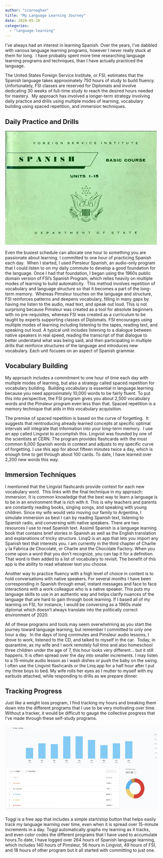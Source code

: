 ```yaml
---
author: "icarnaghan"
title: "My Language Learning Journey"
date: 2020-05-20
categories: 
  - "language-learning"
---
```


I've always had an interest in learning Spanish. Over the years, I've dabbled with various language learning programs, however I never really stuck at them for long.  I have probably spent more time researching language learning programs and techniques, than I have actually practiced the language.

The United States Foreign Service Institute, or FSI, estimates that the Spanish language takes approximately 750 hours of study to build fluency. Unfortunately, FSI classes are reserved for Diplomats and involve dedicating 30 weeks of full-time study to reach the desired hours needed for mastery.  My approach has involved a longer-term strategy involving daily practice and drills using multiple modes of learning, vocabulary building using spaced repetition, and immersion techniques.

## Daily Practice and Drills

![](images/41WJYmSG3eL._SY373_BO1204203200_.jpg)

Even the busiest schedule can allocate one hour to something you are passionate about learning. I committed to one hour of practicing Spanish each day.  When I started, I used Pimsleur Spanish, an audio-only program that I could listen to on my daily commute to develop a good foundation for the language. Once I had that foundation, I began using the 1960s public domain version of FSI’s Spanish Program, which relies heavily on multiple modes of learning to build automaticity.  This method involves repetition of vocabulary and language structure so that it becomes a part of the long-term memory.  Whereas Pimsleur touches on the language and structure, FSI reinforces patterns and deepens vocabulary, filling in many gaps by having me listen to the audio, read text, and speak out loud. This is not surprising because Pimsleur was created as a tool for absolute beginners with no pre-requisites, whereas FSI was created as a curriculum to be taught by experts supporting classes of Diplomats. FSI encourages using multiple modes of learning including listening to the tapes, reading text, and speaking out loud. A typical unit includes listening to a dialogue between native speakers in real speed, reading the transcript of that dialogue to better understand what was being said, and then participating in multiple drills that reinforce structures of the language and introduces new vocabulary. Each unit focuses on an aspect of Spanish grammar.

## Vocabulary Building

My approach includes a commitment to one hour of time each day with multiple modes of learning, but also a strategy called spaced repetition for vocabulary building.  Building vocabulary is essential in language learning because you need approximately 10,000 words to be fairly fluent. To put this into perspective, the FSI program gives you about 2,500 vocabulary words and the Pimsleur program even less than that. Spaced repetition is a memory technique that aids in this vocabulary acquisition.  

The premise of spaced repetition is based on the curve of forgetting.  It suggests that reintroducing already learned concepts at specific optimal intervals will integrate that information into your long-term memory.  I use an app called Lingvist to accomplish this. Lingvist was founded by one of the scientists at CERN. The program provides flashcards with the most common 6,000 Spanish words in context and adjusts to my specific curve of forgetting. I use this app for about fifteen minutes twice a day, which is enough time to get through about 100 cards. To date, I have learned over 2,200 new words this way. 

## Immersion Techniques

I mentioned that the Lingvist flashcards provide context for each new vocabulary word.  This links with the final technique in my approach: immersion. It is common knowledge that the best way to learn a language is to be in an environment that is rich with it. This is why teachers and parents are constantly reading books, singing songs, and speaking with young children. Since my wife would veto moving our family to Argentina, I simulate immersion as best I can by reading Spanish text, listening to Spanish radio, and conversing with native speakers. There are two resources I use to read Spanish text. Assimil Spanish is a language learning book that contains brief stories in Spanish as well as the English translation and explanations of tricky structure. LinqQ is an app that lets you import any Spanish text that interests you. I am currently in the third chapter of Charlie y la Fabrica de Chocolaté, or Charlie and the Chocolate Factory. When you come upon a word that you don’t recognize, you can tap it for a definition. That word is then added to a list of vocabulary to revisit. The benefit of this app is the ability to read whatever text you choose.

Another way to practice fluency with a high level of choice in content is to hold conversations with native speakers. For several months I have been corresponding in Spanish through email, instant messages and face to face interactions with a work colleague who is a native speaker. This puts my language skills to use in an authentic way and helps clarify nuances of the language that are hard to gain through book learning. If I based all of my learning on FSI, for instance, I would be conversing as a 1960s male diplomat which doesn’t always translate into the politically correct environment of 2020.

All of these programs and tools may seem overwhelming as you start the journey toward language learning, but remember I committed to only one hour a day.  In the days of long commutes and Pimsleur audio lessons, I drove to work, listened to the CD, and talked to myself in the car.  Today, in quarantine, as my wife and I work remotely full time and also homeschool three children under the age of 7, this hour looks very different… but it still happens. It is often spread over the day into smaller increments. I may listen to a 15-minute audio lesson as I wash dishes or push the baby on the swing. I often use the Lingvist flashcards or the Linq app for a half hour after I put my three boys to bed. My wife rolls her eyes as I mutter to myself with my earbuds attached, while responding to drills as we prepare dinner.

## Tracking Progress

Just like a weight loss program, I find tracking my hours and breaking them down into the different programs that I use to be very motivating over time. Without a tracker, it would be difficult to gauge the collective progress that I’ve made through these self-study programs. 

![](images/image.png)

Toggl is a free app that includes a simple start/stop button that helps easily track my language learning over time, even when it is spread over 15-minute increments in a day. Toggl automatically graphs my learning as it tracks, and even color codes the different programs that I have used to accumulate hours.To date, I have logged over 264 hours of Spanish language learning, which includes 140 hours of Pimsleur, 56 hours in Lingvist, 49 hours of FSI, and 18 hours of other program but it all started with committing to just one.

